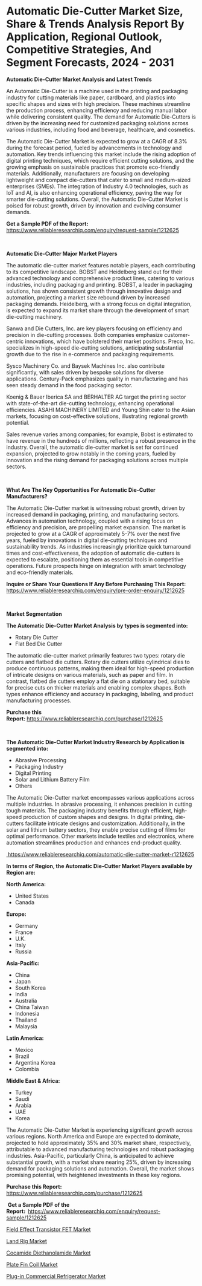 <p><h1>Automatic Die-Cutter Market Size, Share & Trends Analysis Report By Application, Regional Outlook, Competitive Strategies, And Segment Forecasts, 2024 - 2031</h1></p><p><strong>Automatic Die-Cutter Market Analysis and Latest Trends</strong></p>
<p><p>An Automatic Die-Cutter is a machine used in the printing and packaging industry for cutting materials like paper, cardboard, and plastics into specific shapes and sizes with high precision. These machines streamline the production process, enhancing efficiency and reducing manual labor while delivering consistent quality. The demand for Automatic Die-Cutters is driven by the increasing need for customized packaging solutions across various industries, including food and beverage, healthcare, and cosmetics.</p><p>The Automatic Die-Cutter Market is expected to grow at a CAGR of 8.3% during the forecast period, fueled by advancements in technology and automation. Key trends influencing this market include the rising adoption of digital printing techniques, which require efficient cutting solutions, and the growing emphasis on sustainable practices that promote eco-friendly materials. Additionally, manufacturers are focusing on developing lightweight and compact die-cutters that cater to small and medium-sized enterprises (SMEs). The integration of Industry 4.0 technologies, such as IoT and AI, is also enhancing operational efficiency, paving the way for smarter die-cutting solutions. Overall, the Automatic Die-Cutter Market is poised for robust growth, driven by innovation and evolving consumer demands.</p></p>
<p><strong>Get a Sample PDF of the Report:&nbsp;</strong> <a href="https://www.reliableresearchiq.com/enquiry/request-sample/1212625?utm_campaign=1132&utm_medium=2&utm_source=Github&utm_content=ia&utm_term=06102024&utm_id=automatic-die-cutter">https://www.reliableresearchiq.com/enquiry/request-sample/1212625</a></p>
<p>&nbsp;</p>
<p><strong>Automatic Die-Cutter Major Market Players</strong></p>
<p><p>The automatic die-cutter market features notable players, each contributing to its competitive landscape. BOBST and Heidelberg stand out for their advanced technology and comprehensive product lines, catering to various industries, including packaging and printing. BOBST, a leader in packaging solutions, has shown consistent growth through innovative design and automation, projecting a market size rebound driven by increased packaging demands. Heidelberg, with a strong focus on digital integration, is expected to expand its market share through the development of smart die-cutting machinery.</p><p>Sanwa and Die Cutters, Inc. are key players focusing on efficiency and precision in die-cutting processes. Both companies emphasize customer-centric innovations, which have bolstered their market positions. Preco, Inc. specializes in high-speed die-cutting solutions, anticipating substantial growth due to the rise in e-commerce and packaging requirements.</p><p>Sysco Machinery Co. and Baysek Machines Inc. also contribute significantly, with sales driven by bespoke solutions for diverse applications. Century-Pack emphasizes quality in manufacturing and has seen steady demand in the food packaging sector.</p><p>Koenig & Bauer Iberica SA and BERHALTER AG target the printing sector with state-of-the-art die-cutting technology, enhancing operational efficiencies. ASAHI MACHINERY LIMITED and Young Shin cater to the Asian markets, focusing on cost-effective solutions, illustrating regional growth potential.</p><p>Sales revenue varies among companies; for example, Bobst is estimated to have revenue in the hundreds of millions, reflecting a robust presence in the industry. Overall, the automatic die-cutter market is set for continued expansion, projected to grow notably in the coming years, fueled by innovation and the rising demand for packaging solutions across multiple sectors.</p></p>
<p>&nbsp;</p>
<p><strong>What Are The Key Opportunities For Automatic Die-Cutter Manufacturers?</strong></p>
<p><p>The Automatic Die-Cutter market is witnessing robust growth, driven by increased demand in packaging, printing, and manufacturing sectors. Advances in automation technology, coupled with a rising focus on efficiency and precision, are propelling market expansion. The market is projected to grow at a CAGR of approximately 5-7% over the next five years, fueled by innovations in digital die-cutting techniques and sustainability trends. As industries increasingly prioritize quick turnaround times and cost-effectiveness, the adoption of automatic die-cutters is expected to escalate, positioning them as essential tools in competitive operations. Future prospects hinge on integration with smart technology and eco-friendly materials.</p></p>
<p><strong>Inquire or Share Your Questions If Any Before Purchasing This Report:</strong> <a href="https://www.reliableresearchiq.com/enquiry/pre-order-enquiry/1212625?utm_campaign=1132&utm_medium=2&utm_source=Github&utm_content=ia&utm_term=06102024&utm_id=automatic-die-cutter">https://www.reliableresearchiq.com/enquiry/pre-order-enquiry/1212625</a></p>
<p>&nbsp;</p>
<p><strong>Market Segmentation</strong></p>
<p><strong>The Automatic Die-Cutter Market Analysis by types is segmented into:</strong></p>
<p><ul><li>Rotary Die Cutter</li><li>Flat Bed Die Cutter</li></ul></p>
<p><p>The automatic die-cutter market primarily features two types: rotary die cutters and flatbed die cutters. Rotary die cutters utilize cylindrical dies to produce continuous patterns, making them ideal for high-speed production of intricate designs on various materials, such as paper and film. In contrast, flatbed die cutters employ a flat die on a stationary bed, suitable for precise cuts on thicker materials and enabling complex shapes. Both types enhance efficiency and accuracy in packaging, labeling, and product manufacturing processes.</p></p>
<p><strong>Purchase this Report:&nbsp;</strong><a href="https://www.reliableresearchiq.com/purchase/1212625?utm_campaign=1132&utm_medium=2&utm_source=Github&utm_content=ia&utm_term=06102024&utm_id=automatic-die-cutter">https://www.reliableresearchiq.com/purchase/1212625</a></p>
<p>&nbsp;</p>
<p><strong>The Automatic Die-Cutter Market Industry Research by Application is segmented into:</strong></p>
<p><ul><li>Abrasive Processing</li><li>Packaging Industry</li><li>Digital Printing</li><li>Solar and Lithium Battery Film</li><li>Others</li></ul></p>
<p><p>The Automatic Die-Cutter market encompasses various applications across multiple industries. In abrasive processing, it enhances precision in cutting tough materials. The packaging industry benefits through efficient, high-speed production of custom shapes and designs. In digital printing, die-cutters facilitate intricate designs and customization. Additionally, in the solar and lithium battery sectors, they enable precise cutting of films for optimal performance. Other markets include textiles and electronics, where automation streamlines production and enhances end-product quality.</p></p>
<p><a href="https://www.reliableresearchiq.com/automatic-die-cutter-market-r1212625?utm_campaign=1132&utm_medium=2&utm_source=Github&utm_content=ia&utm_term=06102024&utm_id=automatic-die-cutter">&nbsp;https://www.reliableresearchiq.com/automatic-die-cutter-market-r1212625</a></p>
<p><strong>In terms of Region, the Automatic Die-Cutter Market Players available by Region are:</strong></p>
<p>
    <p> <strong> North America: </strong>
        <ul>
            <li>United States</li>
            <li>Canada</li>
        </ul>
        </p> 
    <p> <strong> Europe: </strong>
        <ul>
            <li>Germany</li>
            <li>France</li>
            <li>U.K.</li>
            <li>Italy</li>
            <li>Russia</li>
        </ul>
        </p> 
    <p> <strong> Asia-Pacific: </strong>
        <ul>
            <li>China</li>
            <li>Japan</li>
            <li>South Korea</li>
            <li>India</li>
            <li>Australia</li>
            <li>China Taiwan</li>
            <li>Indonesia</li>
            <li>Thailand</li>
            <li>Malaysia</li>
        </ul>
        </p> 
    <p> <strong> Latin America: </strong>
        <ul>
            <li>Mexico</li>
            <li>Brazil</li>
            <li>Argentina Korea</li>
            <li>Colombia</li>
        </ul>
        </p> 
    <p> <strong> Middle East & Africa: </strong>
        <ul>
            <li>Turkey</li>
            <li>Saudi</li>
            <li>Arabia</li>
            <li>UAE</li>
            <li>Korea</li>
        </ul>
    </p>
    </p>
<p><p>The Automatic Die-Cutter Market is experiencing significant growth across various regions. North America and Europe are expected to dominate, projected to hold approximately 35% and 30% market share, respectively, attributable to advanced manufacturing technologies and robust packaging industries. Asia-Pacific, particularly China, is anticipated to achieve substantial growth, with a market share nearing 25%, driven by increasing demand for packaging solutions and automation. Overall, the market shows promising potential, with heightened investments in these key regions.</p></p>
<p><strong>Purchase this Report: </strong><a href="https://www.reliableresearchiq.com/purchase/1212625?utm_campaign=1132&utm_medium=2&utm_source=Github&utm_content=ia&utm_term=06102024&utm_id=automatic-die-cutter">https://www.reliableresearchiq.com/purchase/1212625</a></p>
<p>&nbsp;<strong>Get a Sample PDF of the Report:&nbsp;&nbsp;</strong><a href="https://www.reliableresearchiq.com/enquiry/request-sample/1212625?utm_campaign=1132&utm_medium=2&utm_source=Github&utm_content=ia&utm_term=06102024&utm_id=automatic-die-cutter">https://www.reliableresearchiq.com/enquiry/request-sample/1212625</a></p>
<p><strong></strong></p>
<p><p><a href="https://issuu.com/reportprime-2/docs/field-effect-transistor-fet-market-_d676860f6a5667?utm_campaign=1132&utm_medium=2&utm_source=Github&utm_content=ia&utm_term=06102024&utm_id=automatic-die-cutter">Field Effect Transistor FET Market</a></p><p><a href="https://www.linkedin.com/pulse/top-trends-transforming-land-rig-market-2024-2031-my-mkt-intel-g4qee?utm_campaign=1132&utm_medium=2&utm_source=Github&utm_content=ia&utm_term=06102024&utm_id=automatic-die-cutter">Land Rig Market</a></p><p><a href="https://medium.com/@brettheller/global-cocamide-diethanolamide-market-exploring-market-share-market-trends-and-future-growth-c5b27de25476?postPublishedType=repub&utm_campaign=1132&utm_medium=2&utm_source=Github&utm_content=ia&utm_term=06102024&utm_id=automatic-die-cutter">Cocamide Diethanolamide Market</a></p><p><a href="https://medium.com/@brettheller/navigating-the-global-plate-fin-coil-market-landscape-trends-forecasts-and-impact-analysis-2024-2ed6b196caf4?utm_campaign=1132&utm_medium=2&utm_source=Github&utm_content=ia&utm_term=06102024&utm_id=automatic-die-cutter">Plate Fin Coil Market</a></p><p><a href="https://github.com/PeterParrish5/Market-Research-Report-List-6/blob/main/plug-in-commercial-refrigerator-market.md?utm_campaign=1132&utm_medium=2&utm_source=Github&utm_content=ia&utm_term=06102024&utm_id=automatic-die-cutter">Plug-in Commercial Refrigerator Market</a></p></p>